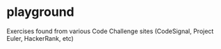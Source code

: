 # playground
Exercises found from various Code Challenge sites (CodeSignal, Project Euler, HackerRank, etc)

